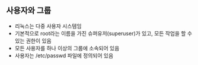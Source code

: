 ## 사용자와 그룹
- 리눅스는 다중 사용자 시스템임
- 기본적으로 root라는 이름을 가진 슈퍼유저(superuser)가 있고, 모든 작업을 할 수 있는 권한이 있음
- 모든 사용자를 하나 이상의 그룹에 소속되어 있음
- 사용자는 /etc/passwd 파일에 정의되어 있음
